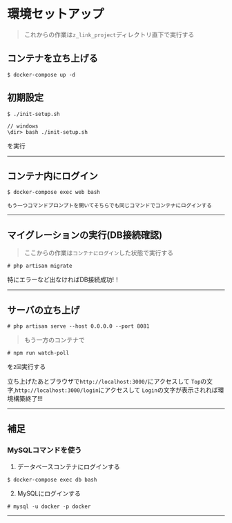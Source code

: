 # 環境セットアップ


> これからの作業は`z_link_project`ディレクトリ直下で実行する
## コンテナを立ち上げる
```
$ docker-compose up -d
```
## 初期設定
```
$ ./init-setup.sh

// windows
\dir> bash ./init-setup.sh

```
を実行
<hr>

## コンテナ内にログイン
```
$ docker-compose exec web bash
```
`もう一つコマンドプロンプトを開いてそちらでも同じコマンドでコンテナにログインする`
<hr>

## マイグレーションの実行(DB接続確認)
> ここからの作業は`コンテナにログイン`した状態で実行する
```
# php artisan migrate
```
特にエラーなど出なければDB接続成功!！
<hr>

## サーバの立ち上げ
```
# php artisan serve --host 0.0.0.0 --port 8081
```
> もう一方のコンテナで
```
# npm run watch-poll
```
を`2回`実行する

立ち上げたあとブラウザで`http://localhost:3000/`にアクセスして
`Top`の文字,`http://localhost:3000/login`にアクセスして
`Login`の文字が表示されれば環境構築終了!!!

<hr>

## 補足
### MySQLコマンドを使う
1. データベースコンテナにログインする
```
$ docker-compose exec db bash
```
2. MySQLにログインする
```
# mysql -u docker -p docker
```
<hr>
